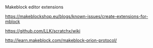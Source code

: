 Makeblock editor extensions

https://makeblockshop.eu/blogs/known-issues/create-extensions-for-mblock

https://github.com/LLK/scratchx/wiki

http://learn.makeblock.com/makeblock-orion-protocol/
